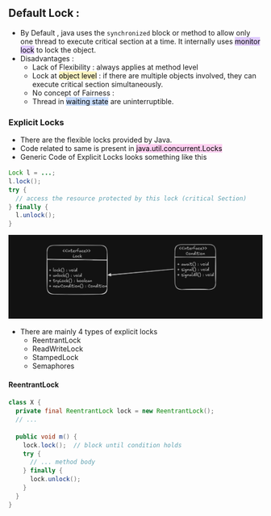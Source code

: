 
## Default Lock :

- By Default , java uses the `synchronized` block or method to allow only one thread to execute critical section at a time. It internally uses <mark style="background: #D2B3FFA6;">monitor lock</mark> to lock the object.
- Disadvantages : 
	- Lack of Flexibility : always applies at method level
	- Lock at <mark style="background: #FFF3A3A6;">object level</mark> : if there are multiple objects involved, they can execute critical section simultaneously.
	- No concept of Fairness : 
	- Thread in <mark style="background: #ADCCFFA6;">waiting state</mark> are uninterruptible.


### Explicit Locks

- There are the flexible locks provided by Java.
- Code related to same is present in <mark style="background: #FFB8EBA6;">java.util.concurrent.Locks</mark>
- Generic Code of Explicit Locks looks something like this
```Java
Lock l = ...;
l.lock();
try {
  // access the resource protected by this lock (critical Section)
} finally {
  l.unlock();
}
```

![Lock Interface.png](../../Resources/Lock%20Interface.png)

- There are mainly 4 types of explicit locks
	- ReentrantLock
	- ReadWriteLock
	- StampedLock
	- Semaphores

#### ReentrantLock

```Java
class X {
  private final ReentrantLock lock = new ReentrantLock();
  // ...

  public void m() {
    lock.lock();  // block until condition holds
    try {
      // ... method body
    } finally {
      lock.unlock();
    }
  }
}
```
